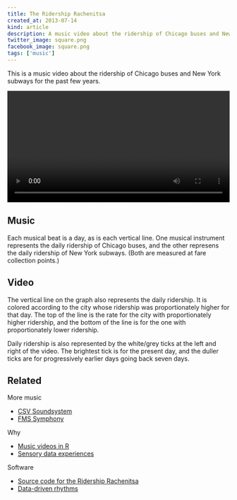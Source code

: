 ```yaml
---
title: The Ridership Rachenitsa
created_at: 2013-07-14
kind: article
description: A music video about the ridership of Chicago buses and New York subways
twitter_image: square.png
facebook_image: square.png
tags: ['music']
---
```

This is a music video about the ridership of Chicago buses and New York subways
for the past few years.

<video src="<%= @item.identifier %>transit.webm" controls width="100%"></video>

## Music
Each musical beat is a day, as is each vertical line. One musical instrument
represents the daily ridership of Chicago buses, and the other represens the daily
ridership of New York subways. (Both are measured at fare collection points.)

## Video
The vertical line on the graph also represents the daily ridership. It is colored
according to the city whose ridership was proportionately higher for that day.
The top of the line is the rate for the city with proportionately higher ridership,
and the bottom of the line is for the one with proportionately lower ridership.

Daily ridership is also represented by the white/grey ticks at the left and right
of the video. The brightest tick is for the present day, and the duller ticks are
for progressively earlier days going back seven days.

## Related
More music

* [CSV Soundsystem](http://csvsoundsystem.com)
* [FMS Symphony](http://fms.csvsoundsystem.com)

Why

* [Music videos in R](http://www.livestream.com/knerd/video?clipId=pla_a5d59285-9399-47dc-aaef-2b9a77142d5e)
* [Sensory data experiences](/!/sensory-data-experiences)

Software

* [Source code for the Ridership Rachenitsa](https://github.com/csv/transit-ridership)
* [Data-driven rhythms](https://github.com/csv/ddr)
